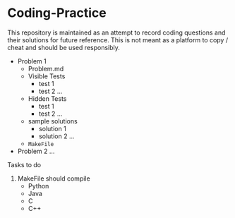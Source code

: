 # Coding-Practice

This repository is maintained as an attempt to record coding questions and their solutions for future reference.
This is not meant as a platform to copy / cheat and should be used responsibly.


- Problem 1
    - Problem.md
    - Visible Tests
        - test 1
        - test 2 ...
    - Hidden Tests
        - test 1
        - test 2 ...
    - sample solutions
        - solution 1
        - solution 2 ...
    - ```MakeFile```
- Problem 2
...




Tasks to do
1. MakeFile should compile
    - Python
    - Java
    - C
    - C++